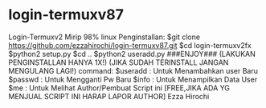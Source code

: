 # login-termuxv87
Login-Termuxv2 Mirip 98% linux Penginstallan: $git clone https://github.com/ezzahirochi/login-termuxv87.git $cd login-termuxv2fx $python2 setup.py $cd .. $python2 useradd.py ###ENJOY###  (LAKUKAN PENGINSTALLAN HANYA 1X!) (JIKA SUDAH TERINSTALL JANGAN MENGULANG LAGI!)  command: $useradd : Untuk Menambahkan user Baru $passwd : Untuk Mengganti Pw Baru $info : Untuk Menampilkan Data User $me : Untuk Melihat Author/Pembuat Script ini  [FREE,JIKA ADA YG MENJUAL SCRIPT INI HARAP LAPOR AUTHOR] Ezza Hirochi
